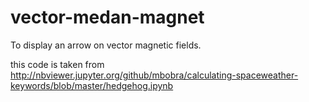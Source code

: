 # vector-medan-magnet
To display an arrow on vector magnetic fields.

this code is taken from http://nbviewer.jupyter.org/github/mbobra/calculating-spaceweather-keywords/blob/master/hedgehog.ipynb
